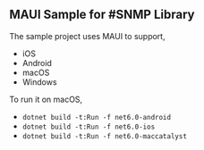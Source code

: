 ## MAUI Sample for #SNMP Library

The sample project uses MAUI to support,

* iOS
* Android
* macOS
* Windows

To run it on macOS,

* `dotnet build -t:Run -f net6.0-android`
* `dotnet build -t:Run -f net6.0-ios`
* `dotnet build -t:Run -f net6.0-maccatalyst`
